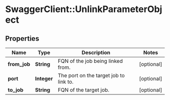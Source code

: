 # SwaggerClient::UnlinkParameterObject

## Properties
Name | Type | Description | Notes
------------ | ------------- | ------------- | -------------
**from_job** | **String** | FQN of the job being linked from. | [optional] 
**port** | **Integer** | The port on the target job to link to. | [optional] 
**to_job** | **String** | FQN of the target job. | [optional] 


